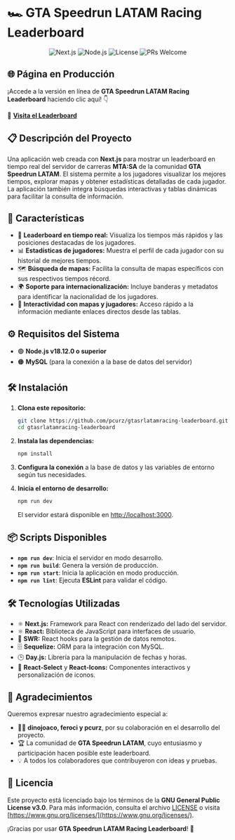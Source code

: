 # 🏎️ **GTA Speedrun LATAM Racing Leaderboard**  

<p align="center">
  <img src="https://img.shields.io/badge/Next.js-14.2.15-blue?style=flat-square&logo=next.js" alt="Next.js" />
  <img src="https://img.shields.io/badge/Node.js-%3E%3D18.12.0-green?style=flat-square&logo=node.js" alt="Node.js" />
  <img src="https://img.shields.io/badge/License-GPLv3-yellow?style=flat-square" alt="License" />
  <img src="https://img.shields.io/badge/PRs-welcome-brightgreen?style=flat-square" alt="PRs Welcome" />
</p>

## 🌐 Página en Producción  

¡Accede a la versión en línea de **GTA Speedrun LATAM Racing Leaderboard** haciendo clic aquí! 👇  

🔗 **[Visita el Leaderboard](https://mta.gtaspeedrun.lat)**  


## 📋 Descripción del Proyecto  
Una aplicación web creada con **Next.js** para mostrar un leaderboard en tiempo real del servidor de carreras **MTA:SA** de la comunidad **GTA Speedrun LATAM**. El sistema permite a los jugadores visualizar los mejores tiempos, explorar mapas y obtener estadísticas detalladas de cada jugador. La aplicación también integra búsquedas interactivas y tablas dinámicas para facilitar la consulta de información.  

## 🚀 Características  
- 🏅 **Leaderboard en tiempo real:** Visualiza los tiempos más rápidos y las posiciones destacadas de los jugadores.  
- 📊 **Estadísticas de jugadores:** Muestra el perfil de cada jugador con su historial de mejores tiempos.  
- 🗺️ **Búsqueda de mapas:** Facilita la consulta de mapas específicos con sus respectivos tiempos récord.  
- 🌍 **Soporte para internacionalización:** Incluye banderas y metadatos para identificar la nacionalidad de los jugadores.  
- 🔗 **Interactividad con mapas y jugadores:** Acceso rápido a la información mediante enlaces directos desde las tablas.  

## ⚙️ Requisitos del Sistema  
- 🟢 **Node.js v18.12.0 o superior**  
- 🟠 **MySQL** (para la conexión a la base de datos del servidor)  

## 🛠️ Instalación  

1. **Clona este repositorio:**  

   ```bash
   git clone https://github.com/pcurz/gtasrlatamracing-leaderboard.git
   cd gtasrlatamracing-leaderboard
   ```

2. **Instala las dependencias:**  

   ```bash
   npm install
   ```

3. **Configura la conexión** a la base de datos y las variables de entorno según tus necesidades.  

4. **Inicia el entorno de desarrollo:**  

   ```bash
   npm run dev
   ```

   El servidor estará disponible en [http://localhost:3000](http://localhost:3000).  

## 📦 Scripts Disponibles  
- **`npm run dev`**: Inicia el servidor en modo desarrollo.  
- **`npm run build`**: Genera la versión de producción.  
- **`npm run start`**: Inicia la aplicación en modo producción.  
- **`npm run lint`**: Ejecuta **ESLint** para validar el código.  

## 🛠️ Tecnologías Utilizadas  
- ⚛️ **Next.js:** Framework para React con renderizado del lado del servidor.  
- ⚛️ **React:** Biblioteca de JavaScript para interfaces de usuario.  
- 🔄 **SWR:** React hooks para la gestión de datos remotos.  
- 🗄️ **Sequelize:** ORM para la integración con MySQL.  
- 🕒 **Day.js:** Librería para la manipulación de fechas y horas.  
- 🎨 **React-Select** y **React-Icons:** Componentes interactivos y personalización de iconos.  


## 🙏 Agradecimientos  
Queremos expresar nuestro agradecimiento especial a:  

- 👨‍💻 **dinojoaco, feroci y pcurz**, por su colaboración en el desarrollo del proyecto.  
- 🏆 La comunidad de **GTA Speedrun LATAM**, cuyo entusiasmo y participación hacen posible este leaderboard.  
- 💡 A todos los colaboradores que contribuyeron con ideas y pruebas.  

## 📄 Licencia  
Este proyecto está licenciado bajo los términos de la **GNU General Public License v3.0**. Para más información, consulta el archivo [LICENSE](./LICENSE) o visita [https://www.gnu.org/licenses/](https://www.gnu.org/licenses/).

¡Gracias por usar **GTA Speedrun LATAM Racing Leaderboard**! 🎉  
